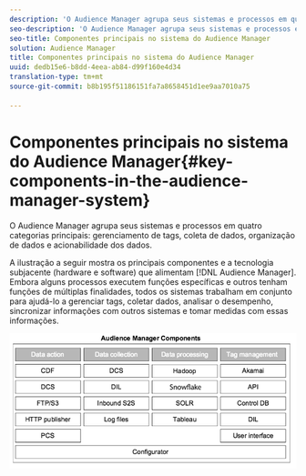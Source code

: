 ```yaml
---
description: 'O Audience Manager agrupa seus sistemas e processos em quatro categorias principais: gerenciamento de tags, coleta de dados, organização de dados e acionabilidade de dados.'
seo-description: 'O Audience Manager agrupa seus sistemas e processos em quatro categorias principais: gerenciamento de tags, coleta de dados, organização de dados e acionabilidade de dados.'
seo-title: Componentes principais no sistema do Audience Manager
solution: Audience Manager
title: Componentes principais no sistema do Audience Manager
uuid: dedb15e6-b8dd-4eea-ab84-d99f160e4d34
translation-type: tm+mt
source-git-commit: b8b195f51186151fa7a8658451d1ee9aa7010a75

---
```



# Componentes principais no sistema do Audience Manager{#key-components-in-the-audience-manager-system}

O Audience Manager agrupa seus sistemas e processos em quatro categorias principais: gerenciamento de tags, coleta de dados, organização de dados e acionabilidade dos dados.

<!-- 

c_compstack.xml

 -->

A ilustração a seguir mostra os principais componentes e a tecnologia subjacente (hardware e software) que alimentam [!DNL Audience Manager]. Embora alguns processos executem funções específicas e outros tenham funções de múltiplas finalidades, todos os sistemas trabalham em conjunto para ajudá-lo a gerenciar tags, coletar dados, analisar o desempenho, sincronizar informações com outros sistemas e tomar medidas com essas informações.

![](assets/components.png)

